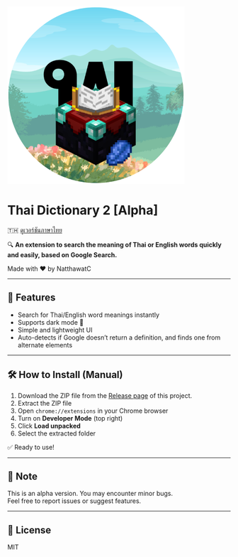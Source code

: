 ![header](https://github.com/Natthawat-WB/ThaiDictionary-Alpha-/blob/main/logo.png?raw=true)

# Thai Dictionary 2 [Alpha]

🇹🇭 [ดูเวอร์ชันภาษาไทย](README.th.md)

🔍 **An extension to search the meaning of Thai or English words quickly and easily, based on Google Search.**

Made with ❤️ by NatthawatC

---

## 🧠 Features
- Search for Thai/English word meanings instantly
- Supports dark mode 🌙
- Simple and lightweight UI
- Auto-detects if Google doesn’t return a definition, and finds one from alternate elements

---

## 🛠 How to Install (Manual)

1. Download the ZIP file from the [Release page](https://github.com/Natthawat-WB/ThaiDictionary-Alpha-/releases) of this project.
2. Extract the ZIP file
3. Open `chrome://extensions` in your Chrome browser
4. Turn on **Developer Mode** (top right)
5. Click **Load unpacked**
6. Select the extracted folder

✅ Ready to use!

---

## 📌 Note
This is an alpha version. You may encounter minor bugs.  
Feel free to report issues or suggest features.

---

## 📎 License
MIT
